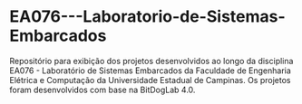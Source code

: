 # EA076---Laboratorio-de-Sistemas-Embarcados
Repositório para exibição dos projetos desenvolvidos ao longo da disciplina EA076 - Laboratório de Sistemas Embarcados da Faculdade de Engenharia Elétrica e Computação da Universidade Estadual de Campinas. Os projetos foram desenvolvidos com base na BitDogLab 4.0.
